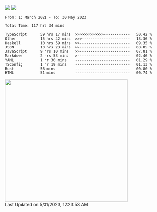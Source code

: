 <div>
  <img src="https://github-readme-stats.vercel.app/api?username=naporin0624&count_private=true&show_icons=true" />
  <img src="https://github-readme-stats.vercel.app/api/top-langs/?username=naporin0624&layout=compact&hide=css" />
  <!--START_SECTION:waka-->

```text
From: 15 March 2021 - To: 30 May 2023

Total Time: 117 hrs 34 mins

TypeScript      59 hrs 17 mins  >>>>>>>>>>>>>------------   50.42 %
Other           15 hrs 42 mins  >>>----------------------   13.36 %
Haskell         10 hrs 59 mins  >>-----------------------   09.35 %
JSON            10 hrs 23 mins  >>-----------------------   08.85 %
JavaScript      9 hrs 10 mins   >>-----------------------   07.81 %
Markdown        2 hrs 53 mins   >------------------------   02.46 %
YAML            1 hr 30 mins    -------------------------   01.29 %
TSConfig        1 hr 19 mins    -------------------------   01.13 %
Rust            56 mins         -------------------------   00.80 %
HTML            51 mins         -------------------------   00.74 %
```

<!--END_SECTION:waka-->
  
  <!--START_SECTION:lapras-card-->
<a href="https://lapras.com/public/CDQE7TF" target="_blank" rel="noopener noreferrer"><img src="https://lapras-card-generator.vercel.app/api/svg?e=3.56&b=3.48&i=3.5&b1=%23232323&b2=%236d6d6d&i1=%23212121&i2=%23818181&l=ja" width="400" ></a>  
Last Updated on 5/31/2023, 12:23:53 AM
<!--END_SECTION:lapras-card-->
</div>
